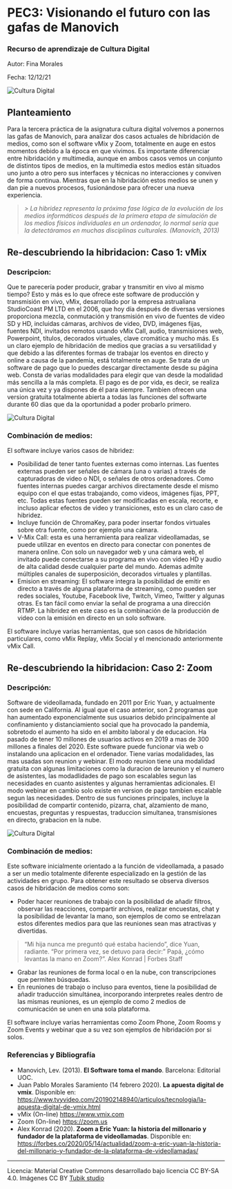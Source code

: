 # PEC3: Visionando el futuro con las gafas de Manovich 

### Recurso de aprendizaje de Cultura Digital 


Autor: Fina Morales


Fecha: 12/12/21

![Cultura Digital](https://inesiniguez.files.wordpress.com/2015/09/inteligencia_artificial_.jpg?w=640) 



## Planteamiento
Para la tercera práctica de la asignatura cultura digital volvemos a ponernos las gafas de Manovich, para analizar dos casos actuales de hibridación de medios, como son el software vMix y Zoom, totalmente en auge en estos momentos debido a la época en que vivimos.
Es importante diferenciar entre hibridación y multimedia, aunque en ambos casos vemos un conjunto de distintos tipos de medios, en la multimedia estos medios están situados uno junto a otro pero sus interfaces y técnicas no interacciones y conviven de forma continua. Mientras que en la hibridación estos medios se unen y dan pie a nuevos procesos, fusionándose para ofrecer una nueva experiencia.

> *> La hibridez representa la próxima fase lógica de la evolución de los medios informáticos después de la primera etapa de simulación de
> los medios físicos individuales en un ordenador, lo normal sería que la detectáramos en muchas disciplinas culturales. (Manovich, 2013)*




## Re-descubriendo la hibridacion: Caso 1: vMix

### Descripcion:

Que te parecería poder producir, grabar y transmitir en vivo al mismo tiempo?
Esto y más es lo que ofrece este software de producción y transmisión en vivo, vMix, desarrollado por la empresa astrualiana StudioCoast PM LTD en el 2006, que hoy día después de diversas versiones proporciona mezcla, conmutación y transmisión en vivo de fuentes de video SD y HD, incluidas cámaras, archivos de video, DVD, imágenes fijas, fuentes NDI, invitados remotos usando vMix Call, audio, transmisiones web, Powerpoint, títulos, decorados virtuales, clave cromática y mucho más. Es un claro ejemplo de hibridación de medios que gracias a su versatilidad y que debido a las diferentes formas de trabajar los eventos en directo y online a causa de la pandemia, está totalmente en auge.
Se trata de un software de pago que lo puedes descargar directamente desde su página web. Consta de varias modalidades para elegir que van desde la modalidad más sencilla a la más completa. El pago es de por vida, es decir, se realiza una única vez y ya dispones de él para siempre. Tambien ofrecen una version gratuita totalmente abierta a todas las funciones del softwarte durante 60 dias que da la oportunidad a poder probarlo primero.


![Cultura Digital](https://www.vmix.com/images/2017/features/logo.jpg) 



### Combinación de medios:
El software incluye varios casos de hibridez:

 -  Posibilidad de tener tanto fuentes externas como internas. Las fuentes externas pueden ser señales de cámara (una o varias) a través de capturadoras de video o NDI, o señales de otros ordenadores. Como fuentes internas puedes cargar archivos directamente desde el mismo equipo con el que estas trabajando, como videos, imágenes fijas, PPT, etc. 
 Todas estas fuentes pueden ser modificadas en escala, recorte, e incluso aplicar efectos de video y transiciones, esto es un claro caso de hibridez.
 - Incluye función de ChromaKey, para poder insertar fondos virtuales sobre otra fuente, como por ejemplo una cámara. 
 - V-Mix Call: esta es una herramienta para realizar  videollamadas, se puede utilizar en eventos en directo para conectar con ponentes de manera online. Con solo un navegador web y una cámara web, el invitado puede conectarse a su programa en vivo con video HD y audio de alta calidad desde cualquier parte del mundo. Ademas admite múltiples canales de superposición, decorados virtuales y plantillas.
 - Emision en streaming: El software integra la posibilidad de emitir en directo a través de alguna plataforma de streaming, como pueden ser redes sociales, Youtube, Facebook live, Twitch, Vimeo, Twitter y algunas otras. Es tan fácil como enviar la señal de programa a una dirección RTMP. La hibridez en este caso es la combinación de la producción de video con la emisión en directo en un solo software.

El software incluye varias herramientas, que son casos de hibridación particulares, como vMix Replay, vMix Social y el mencionado anteriormente vMix Call. 



## Re-descubriendo la hibridacion: Caso 2: Zoom

### Descripción:
Software de videollamada, fundado en 2011 por Eric Yuan, y actualmente con sede en California. Al igual que el caso anterior, son 2 programas que han aumentado exponencialmente sus usuarios debido principalmente al confinamiento y distanciamiento social que ha provocado la pandemia, sobretodo el aumento ha sido en el ambito laboral y de educacion. Ha pasado de tener 10 millones de usuarios activos en 2019 a mas de 300 millones a finales del 2020. 
Este software puede funcionar via web o instalando una aplicacion en el ordenador. Tiene varias modalidades, las mas usadas son reunion y webinar. El modo reunion tiene una modalidad gratuita con algunas limitaciones como la duracion de lareunion y el numero de asistentes, las modadlidades de pago son escalables segun las necesidades en cuanto asistentes y algunas herramientas adicionales. El modo webinar en cambio solo existe en version de pago tambien escalable segun las necesidades.
Dentro de sus funciones principales, incluye la posibilidad de compartir contenido, pizarra, chat, alzamiento de mano, encuestas, preguntas y respuestas, traduccion simultanea, transmisiones en directo, grabacion en la nube.

![Cultura Digital](https://www.antevenio.com/wp-content/uploads/2020/06/zoom-800x445.png) 


### Combinación de medios:
Este software inicialmente orientado a la función de videollamada, a pasado a ser un medio totalmente diferente especializado en la gestión de las actividades en grupo. Para obtener este resultado se observa diversos casos de hibridación de medios como son:


 - Poder hacer reuniones de trabajo con la posibilidad de añadir filtros, observar las reacciones, compartir archivos, realizar encuestas, chat y la posibilidad de levantar la mano, son ejemplos de como se entrelazan estos diferentes medios para que las reuniones sean mas atractivas y divertidas.
 > “Mi hija nunca me preguntó qué estaba haciendo”, dice Yuan, radiante. “Por primera vez, se detuvo para decir:” Papá, ¿cómo levantas la mano en Zoom?”. Alex Konrad | Forbes Staff
 - Grabar las reuniones de forma local o en la nube, con transcripciones que permiten búsquedas.
 - En reuniones de trabajo o incluso para eventos, tiene la posibilidad de añadir traducción simultánea, incorporando interpretes reales dentro de las mismas reuniones, es un ejemplo de como 2 medios de comunicación se unen en una sola plataforma.

El software incluye varias herramientas como Zoom Phone, Zoom Rooms y Zoom Events y webinar que a su vez son ejemplos de hibridación por si solos.


### Referencias y Bibliografía

* Manovich, Lev. (2013). **El Software toma el mando**. Barcelona: Editorial UOC. 
* Juan Pablo Morales Saramiento (14 febrero 2020). **La apuesta digital de vmix**. Disponible en: https://www.tvyvideo.com/201902148940/articulos/tecnologia/la-apuesta-digital-de-vmix.html
* vMix (On-line) https://www.vmix.com
* Zoom (On-line) https://zoom.us
* Alex Konrad (2020). **Zoom a Eric Yuan: la historia del millonario y fundador de la plataforma de videollamadas**. Disponible en: https://forbes.co/2020/05/14/actualidad/zoom-a-eric-yuan-la-historia-del-millonario-y-fundador-de-la-plataforma-de-videollamadas/


----

Licencia: Material Creative Commons desarrollado bajo licencia CC BY-SA 4.0. Imágenes CC BY [Tubik studio](https://blog.tubikstudio.com/how-to-create-original-flat-illustrations-designers-tips/) 
